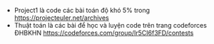 * Project1 là code các bài toán độ khó 5% trong https://projecteuler.net/archives
* Thuật toán là các bài để học và luyện code trên trang codeforces ĐHBKHN https://codeforces.com/group/Ir5CI6f3FD/contests
